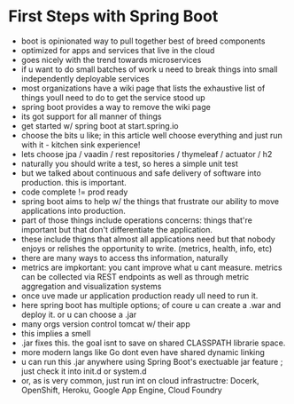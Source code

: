 # First Steps with Spring Boot


- boot is opinionated way to pull together best of breed components
- optimized for apps and services that live in the cloud
- goes nicely with the trend towards microservices
- if u want to do small batches of work u need to break things into small independently deployable services
- most organizations have a wiki page that lists the exhaustive list of things youll need to do to get the service stood up
- spring boot provides a way to remove the wiki page
- its got support for all manner of things
- get started w/ spring boot at start.spring.io
- choose the bits u like; in this article well choose everything and just run with it - kitchen sink experience!
- lets choose jpa / vaadin / rest repositories / thymeleaf / actuator / h2
- naturally you should write a test, so heres a simple unit test
- but we talked about continuous and safe delivery of software into production. this is important.
- code complete != prod ready
- spring boot aims to help w/ the things that frustrate our ability to move applications into production.
- part of those things include operations concerns: things that're important but that don't differentiate the application.
- these include thigns that almost all applications need but that nobody enjoys or relishes the opportunity to write. (metrics, health, info, etc)
- there are many ways to access ths information, naturally
- metrics are impkortant: you cant improve what u cant measure. metrics can be collected via REST endpoints as well as through metric aggregation and visualization systems
- once uve made ur application production ready ull need to run it.
- here spring boot has multiple options; of coure u can create a .war and deploy it. or u can choose a .jar
- many orgs version control  tomcat w/ their app
- this implies a smell
- .jar fixes this. the goal isnt to save on shared CLASSPATH librarie space.
- more modern langs like Go dont even have shared dynamic linking
- u can run this .jar anywhere using Spring Boot's exectuable jar feature ; just check it into init.d or system.d
- or, as is very common, just run int on cloud infrastructre: Docerk, OpenShift, Heroku, Google App Engine, Cloud Foundry
